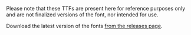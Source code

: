 Please note that these TTFs are present here for reference purposes only and are not finalized versions of the font, nor intended for use. 

Download the latest version of the fonts [from the releases page](https://github.com/googlefonts/morisawa-biz-ud-mincho/releases).
